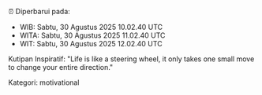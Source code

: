 ⏰ Diperbarui pada:
- WIB: Sabtu, 30 Agustus 2025 10.02.40 UTC
- WITA: Sabtu, 30 Agustus 2025 11.02.40 UTC
- WIT: Sabtu, 30 Agustus 2025 12.02.40 UTC

Kutipan Inspiratif:
"Life is like a steering wheel, it only takes one small move to change your entire direction."


Kategori: motivational

